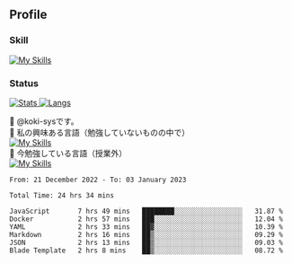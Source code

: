 ## Profile
### Skill
[![My Skills](https://skillicons.dev/icons?i=html,css,javascript,php,java,nodejs,react,bootstrap,docker,laravel,git,github,githubactions,materialui&theme=dark)](https://skillicons.dev)<br>
### Status
[![Stats](https://github-readme-stats.vercel.app/api?username=koki-sys&count_private=true&show_icons=true)
![Langs](https://github-readme-stats.vercel.app/api/top-langs/?username=koki-sys&layout=compact)](https://github.com/koki-sys)

👋 @koki-sysです。<br/>
👀 私の興味ある言語（勉強していないものの中で）<br/>
[![My Skills](https://skillicons.dev/icons?i=golang,gin&theme=dark)](https://skillicons.dev)<br/>
🌱 今勉強している言語（授業外）<br/>
[![My Skills](https://skillicons.dev/icons?i=typescript,react&theme=dark)](https://skillicons.dev)


<!---
koki-sys/koki-sys is a ✨ special ✨ repository because its `README.md` (this file) appears on your GitHub profile.
You can click the Preview link to take a look at your changes.
--->

<!--START_SECTION:waka-->

```text
From: 21 December 2022 - To: 03 January 2023

Total Time: 24 hrs 34 mins

JavaScript       7 hrs 49 mins   ████████░░░░░░░░░░░░░░░░░   31.87 %
Docker           2 hrs 57 mins   ███░░░░░░░░░░░░░░░░░░░░░░   12.04 %
YAML             2 hrs 33 mins   ██▓░░░░░░░░░░░░░░░░░░░░░░   10.39 %
Markdown         2 hrs 16 mins   ██▒░░░░░░░░░░░░░░░░░░░░░░   09.29 %
JSON             2 hrs 13 mins   ██▒░░░░░░░░░░░░░░░░░░░░░░   09.03 %
Blade Template   2 hrs 8 mins    ██▒░░░░░░░░░░░░░░░░░░░░░░   08.72 %
```

<!--END_SECTION:waka-->
